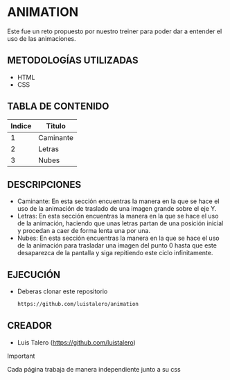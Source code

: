 # ANIMATION
Este fue un reto propuesto por nuestro treiner para poder dar a entender el uso de las animaciones.
## METODOLOGÍAS UTILIZADAS
  - HTML
  - CSS
## TABLA DE CONTENIDO
| Indice | Titulo |
|--|--|
| 1 | Caminante |
| 2 | Letras |
| 3 | Nubes |
## DESCRIPCIONES
- Caminante: En esta sección encuentras la manera en la que se hace el uso de la animación de traslado de una imagen grande sobre el eje Y.
- Letras: En esta sección encuentras la manera en la que se hace el uso de la animación, haciendo que unas letras partan de una posición inicial y procedan a caer de forma lenta una por una.
- Nubes: En esta sección encuentras la manera en la que se hace el uso de la animación para trasladar una imagen del punto 0 hasta que este desaparezca de la pantalla y siga repitiendo este ciclo infinitamente.
## EJECUCIÓN
- Deberas clonar este repositorio
  ```bash
  https://github.com/luistalero/animation
  ```
## CREADOR
  - Luis Talero (https://github.com/luistalero)
>[!IMPORTANT]
>Cada página trabaja de manera independiente junto a su css
